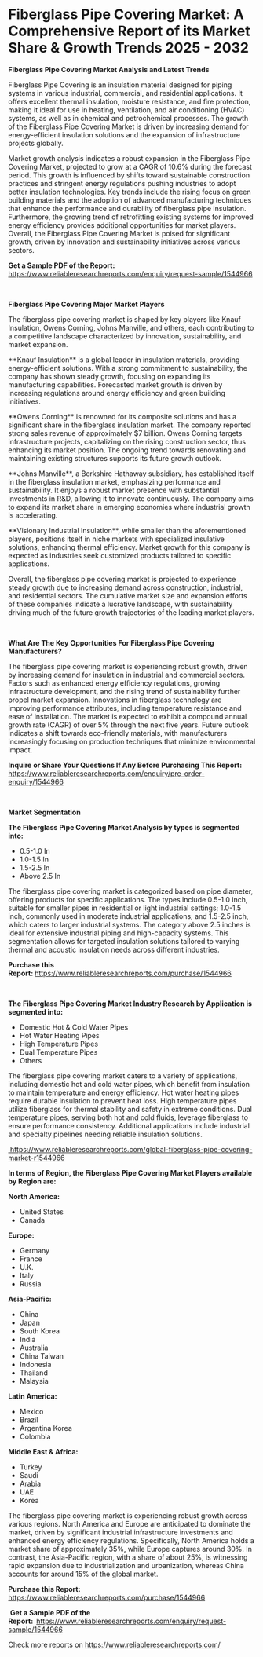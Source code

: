 <p><h1>Fiberglass Pipe Covering Market: A Comprehensive Report of its Market Share & Growth Trends 2025 - 2032</h1></p><p><strong>Fiberglass Pipe Covering Market Analysis and Latest Trends</strong></p>
<p><p>Fiberglass Pipe Covering is an insulation material designed for piping systems in various industrial, commercial, and residential applications. It offers excellent thermal insulation, moisture resistance, and fire protection, making it ideal for use in heating, ventilation, and air conditioning (HVAC) systems, as well as in chemical and petrochemical processes. The growth of the Fiberglass Pipe Covering Market is driven by increasing demand for energy-efficient insulation solutions and the expansion of infrastructure projects globally.</p><p>Market growth analysis indicates a robust expansion in the Fiberglass Pipe Covering Market, projected to grow at a CAGR of 10.6% during the forecast period. This growth is influenced by shifts toward sustainable construction practices and stringent energy regulations pushing industries to adopt better insulation technologies. Key trends include the rising focus on green building materials and the adoption of advanced manufacturing techniques that enhance the performance and durability of fiberglass pipe insulation. Furthermore, the growing trend of retrofitting existing systems for improved energy efficiency provides additional opportunities for market players. Overall, the Fiberglass Pipe Covering Market is poised for significant growth, driven by innovation and sustainability initiatives across various sectors.</p></p>
<p><strong>Get a Sample PDF of the Report:&nbsp;</strong> <a href="https://www.reliableresearchreports.com/enquiry/request-sample/1544966?utm_campaign=3353&utm_medium=2&utm_source=Github&utm_content=ia&utm_term=31032025&utm_id=fiberglass-pipe-covering">https://www.reliableresearchreports.com/enquiry/request-sample/1544966</a></p>
<p>&nbsp;</p>
<p><strong>Fiberglass Pipe Covering Major Market Players</strong></p>
<p><p>The fiberglass pipe covering market is shaped by key players like Knauf Insulation, Owens Corning, Johns Manville, and others, each contributing to a competitive landscape characterized by innovation, sustainability, and market expansion.</p><p>**Knauf Insulation** is a global leader in insulation materials, providing energy-efficient solutions. With a strong commitment to sustainability, the company has shown steady growth, focusing on expanding its manufacturing capabilities. Forecasted market growth is driven by increasing regulations around energy efficiency and green building initiatives.</p><p>**Owens Corning** is renowned for its composite solutions and has a significant share in the fiberglass insulation market. The company reported strong sales revenue of approximately $7 billion. Owens Corning targets infrastructure projects, capitalizing on the rising construction sector, thus enhancing its market position. The ongoing trend towards renovating and maintaining existing structures supports its future growth outlook.</p><p>**Johns Manville**, a Berkshire Hathaway subsidiary, has established itself in the fiberglass insulation market, emphasizing performance and sustainability. It enjoys a robust market presence with substantial investments in R&D, allowing it to innovate continuously. The company aims to expand its market share in emerging economies where industrial growth is accelerating.</p><p>**Visionary Industrial Insulation**, while smaller than the aforementioned players, positions itself in niche markets with specialized insulative solutions, enhancing thermal efficiency. Market growth for this company is expected as industries seek customized products tailored to specific applications.</p><p>Overall, the fiberglass pipe covering market is projected to experience steady growth due to increasing demand across construction, industrial, and residential sectors. The cumulative market size and expansion efforts of these companies indicate a lucrative landscape, with sustainability driving much of the future growth trajectories of the leading market players.</p></p>
<p>&nbsp;</p>
<p><strong>What Are The Key Opportunities For Fiberglass Pipe Covering Manufacturers?</strong></p>
<p><p>The fiberglass pipe covering market is experiencing robust growth, driven by increasing demand for insulation in industrial and commercial sectors. Factors such as enhanced energy efficiency regulations, growing infrastructure development, and the rising trend of sustainability further propel market expansion. Innovations in fiberglass technology are improving performance attributes, including temperature resistance and ease of installation. The market is expected to exhibit a compound annual growth rate (CAGR) of over 5% through the next five years. Future outlook indicates a shift towards eco-friendly materials, with manufacturers increasingly focusing on production techniques that minimize environmental impact.</p></p>
<p><strong>Inquire or Share Your Questions If Any Before Purchasing This Report:</strong> <a href="https://www.reliableresearchreports.com/enquiry/pre-order-enquiry/1544966?utm_campaign=3353&utm_medium=2&utm_source=Github&utm_content=ia&utm_term=31032025&utm_id=fiberglass-pipe-covering">https://www.reliableresearchreports.com/enquiry/pre-order-enquiry/1544966</a></p>
<p>&nbsp;</p>
<p><strong>Market Segmentation</strong></p>
<p><strong>The Fiberglass Pipe Covering Market Analysis by types is segmented into:</strong></p>
<p><ul><li>0.5-1.0 In</li><li>1.0-1.5 In</li><li>1.5-2.5 In</li><li>Above 2.5 In</li></ul></p>
<p><p>The fiberglass pipe covering market is categorized based on pipe diameter, offering products for specific applications. The types include 0.5-1.0 inch, suitable for smaller pipes in residential or light industrial settings; 1.0-1.5 inch, commonly used in moderate industrial applications; and 1.5-2.5 inch, which caters to larger industrial systems. The category above 2.5 inches is ideal for extensive industrial piping and high-capacity systems. This segmentation allows for targeted insulation solutions tailored to varying thermal and acoustic insulation needs across different industries.</p></p>
<p><strong>Purchase this Report:&nbsp;</strong><a href="https://www.reliableresearchreports.com/purchase/1544966?utm_campaign=3353&utm_medium=2&utm_source=Github&utm_content=ia&utm_term=31032025&utm_id=fiberglass-pipe-covering">https://www.reliableresearchreports.com/purchase/1544966</a></p>
<p>&nbsp;</p>
<p><strong>The Fiberglass Pipe Covering Market Industry Research by Application is segmented into:</strong></p>
<p><ul><li>Domestic Hot & Cold Water Pipes</li><li>Hot Water Heating Pipes</li><li>High Temperature Pipes</li><li>Dual Temperature Pipes</li><li>Others</li></ul></p>
<p><p>The fiberglass pipe covering market caters to a variety of applications, including domestic hot and cold water pipes, which benefit from insulation to maintain temperature and energy efficiency. Hot water heating pipes require durable insulation to prevent heat loss. High temperature pipes utilize fiberglass for thermal stability and safety in extreme conditions. Dual temperature pipes, serving both hot and cold fluids, leverage fiberglass to ensure performance consistency. Additional applications include industrial and specialty pipelines needing reliable insulation solutions.</p></p>
<p><a href="https://www.reliableresearchreports.com/global-fiberglass-pipe-covering-market-r1544966?utm_campaign=3353&utm_medium=2&utm_source=Github&utm_content=ia&utm_term=31032025&utm_id=fiberglass-pipe-covering">&nbsp;https://www.reliableresearchreports.com/global-fiberglass-pipe-covering-market-r1544966</a></p>
<p><strong>In terms of Region, the Fiberglass Pipe Covering Market Players available by Region are:</strong></p>
<p>
    <p> <strong> North America: </strong>
        <ul>
            <li>United States</li>
            <li>Canada</li>
        </ul>
        </p> 
    <p> <strong> Europe: </strong>
        <ul>
            <li>Germany</li>
            <li>France</li>
            <li>U.K.</li>
            <li>Italy</li>
            <li>Russia</li>
        </ul>
        </p> 
    <p> <strong> Asia-Pacific: </strong>
        <ul>
            <li>China</li>
            <li>Japan</li>
            <li>South Korea</li>
            <li>India</li>
            <li>Australia</li>
            <li>China Taiwan</li>
            <li>Indonesia</li>
            <li>Thailand</li>
            <li>Malaysia</li>
        </ul>
        </p> 
    <p> <strong> Latin America: </strong>
        <ul>
            <li>Mexico</li>
            <li>Brazil</li>
            <li>Argentina Korea</li>
            <li>Colombia</li>
        </ul>
        </p> 
    <p> <strong> Middle East & Africa: </strong>
        <ul>
            <li>Turkey</li>
            <li>Saudi</li>
            <li>Arabia</li>
            <li>UAE</li>
            <li>Korea</li>
        </ul>
    </p>
    </p>
<p><p>The fiberglass pipe covering market is experiencing robust growth across various regions. North America and Europe are anticipated to dominate the market, driven by significant industrial infrastructure investments and enhanced energy efficiency regulations. Specifically, North America holds a market share of approximately 35%, while Europe captures around 30%. In contrast, the Asia-Pacific region, with a share of about 25%, is witnessing rapid expansion due to industrialization and urbanization, whereas China accounts for around 15% of the global market.</p></p>
<p><strong>Purchase this Report: </strong><a href="https://www.reliableresearchreports.com/purchase/1544966?utm_campaign=3353&utm_medium=2&utm_source=Github&utm_content=ia&utm_term=31032025&utm_id=fiberglass-pipe-covering">https://www.reliableresearchreports.com/purchase/1544966</a></p>
<p>&nbsp;<strong>Get a Sample PDF of the Report:&nbsp;&nbsp;</strong><a href="https://www.reliableresearchreports.com/enquiry/request-sample/1544966?utm_campaign=3353&utm_medium=2&utm_source=Github&utm_content=ia&utm_term=31032025&utm_id=fiberglass-pipe-covering">https://www.reliableresearchreports.com/enquiry/request-sample/1544966</a></p>
<p><strong></strong></p>
<p>Check more reports on <a href="https://www.reliableresearchreports.com/?utm_campaign=3353&utm_medium=2&utm_source=Github&utm_content=ia&utm_term=31032025&utm_id=fiberglass-pipe-covering">https://www.reliableresearchreports.com/</a></p>